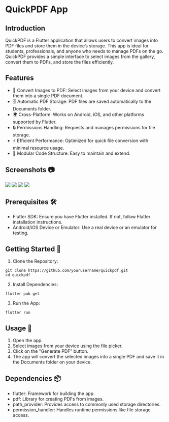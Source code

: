 # QuickPDF App


## Introduction

QuickPDF is a Flutter application that allows users to convert images into PDF files and store them in the device’s storage. This app is ideal for students, professionals, and anyone who needs to manage PDFs on the go. QuickPDF provides a simple interface to select images from the gallery, convert them to PDFs, and store the files efficiently.


## Features

* 📸 Convert Images to PDF: Select images from your device and convert them into a single PDF document.
* 🗄️ Automatic PDF Storage: PDF files are saved automatically to the Documents folder.
* 🌍 Cross-Platform: Works on Android, iOS, and other platforms supported by Flutter.
* 🔒 Permissions Handling: Requests and manages permissions for file storage.
* ⚡ Efficient Performance: Optimized for quick file conversion     with minimal resource usage.
* 🧩 Modular Code Structure: Easy to maintain and extend.


## Screenshots 📷

<img src="Screenshots/20240926193814.jpg">

<img src="Screenshots/20240926193902.jpg">

<img src="Screenshots/20240926193925.jpg">

<img src="Screenshots/20240926194020.jpg">


## Prerequisites 🛠️

* Flutter SDK: Ensure you have Flutter installed. If not, follow   Flutter installation instructions.
* Android/iOS Device or Emulator: Use a real device or an emulator for testing.
## Getting Started 🚀

1. Clone the Repository:

```
git clone https://github.com/yourusername/quickpdf.git
cd quickpdf

```

2. Install Dependencies:

```
flutter pub get

```

3. Run the App:


```
flutter run

```
## Usage 📖

1. Open the app.
2. Select images from your device using the file picker.
3. Click on the "Generate PDF" button.
4. The app will convert the selected images into a single PDF and save it in the Documents folder on your device.
## Dependencies 📦

* flutter: Framework for building the app.
* pdf: Library for creating PDFs from images.
* path_provider: Provides access to commonly used storage directories.
* permission_handler: Handles runtime permissions like file storage access.
